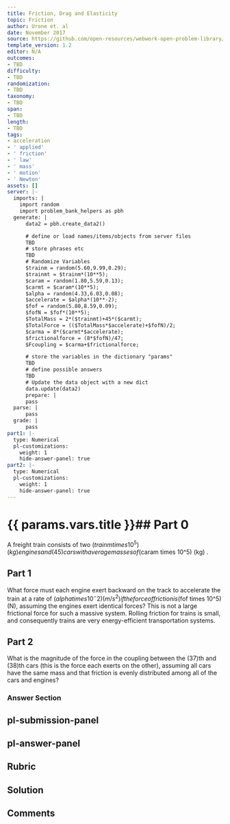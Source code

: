 ```yaml
---
title: Friction, Drag and Elasticity
topic: Friction
author: Urone et. al
date: November 2017
source: https://github.com/open-resources/webwork-open-problem-library/tree/master/Contrib/BrockPhysics/College_Physics_Urone/5.Friction_Drag_and_Elasticity/5-01.Friction/NU_U17_05_01_016.pg
template_version: 1.2
editor: N/A
outcomes:
- TBD
difficulty:
- TBD
randomization:
- TBD
taxonomy:
- TBD
span:
- TBD
length:
- TBD
tags:
- acceleration
- ' applied'
- ' friction'
- ' law'
- ' mass'
- ' motion'
- ' Newton'
assets: []
server: |-
  imports: |
    import random
    import problem_bank_helpers as pbh
  generate: |
      data2 = pbh.create_data2()

      # define or load names/items/objects from server files
      TBD
      # store phrases etc
      TBD
      # Randomize Variables
      $trainm = random(5.60,9.99,0.29);
      $trainmt = $trainm*(10**5);
      $caram = random(1.80,5.59,0.13);
      $carmt = $caram*(10**5);
      $alpha = random(4.33,6.03,0.08);
      $accelerate = $alpha*(10**-2);
      $fof = random(5.80,8.59,0.09);
      $fofN = $fof*(10**5);
      $TotalMass = 2*($trainmt)+45*($carmt);
      $TotalForce = (($TotalMass*$accelerate)+$fofN)/2;
      $carma = 8*($carmt*$accelerate);
      $frictionalforce = (8*$fofN)/47;
      $Fcoupling = $carma+$frictionalforce;

      # store the variables in the dictionary "params"
      TBD
      # define possible answers
      TBD
      # Update the data object with a new dict
      data.update(data2)
      prepare: |
      pass
  parse: |
      pass
  grade: |
      pass
part1: |-
  type: Numerical
  pl-customizations:
    weight: 1
    hide-answer-panel: true
part2: |-
  type: Numerical
  pl-customizations:
    weight: 1
    hide-answer-panel: true
---
```


# {{ params.vars.title }}## Part 0 
A freight train consists of two ($trainm times 10^5) (kg) engines and (45) cars with average masses of ($caram times 10^5) (kg) . 
## Part 1 
What force must each engine exert backward on the track to accelerate the train at a rate of ($alpha times 10^-2) (m/s^2) if the force of friction is ($fof times 10^5) (N), assuming the engines exert identical forces? This is not a large frictional force for such a massive system. Rolling friction for trains is small, and consequently trains are very energy-efficient transportation systems. 
## Part 2 
What is the magnitude of the force in the coupling between the (37)th and (38)th cars (this is the force each exerts on the other), assuming all cars have the same mass and that friction is evenly distributed among all of the cars and engines? 


### Answer Section 


## pl-submission-panel 


## pl-answer-panel 


## Rubric 


## Solution 


## Comments 


